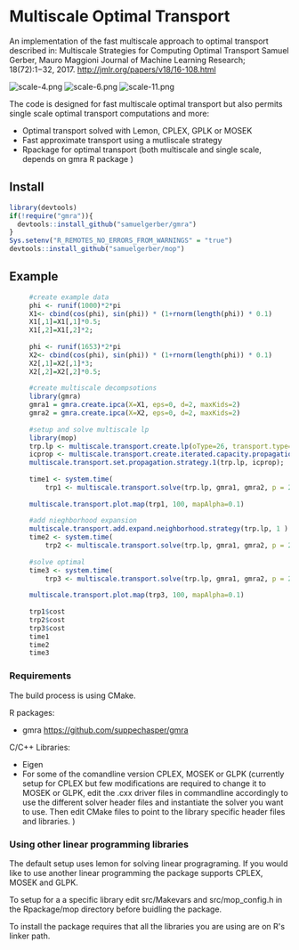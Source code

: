 # Multiscale Optimal Transport

An implementation of the fast multiscale approach to optimal transport described in:
 Multiscale Strategies for Computing Optimal Transport
 Samuel Gerber, Mauro Maggioni
 Journal of Machine Learning Research; 18(72):1−32, 2017.
 http://jmlr.org/papers/v18/16-108.html

![scale-4.png](https://bitbucket.org/repo/XyGX46/images/333242785-scale-4.png)
![scale-6.png](https://bitbucket.org/repo/XyGX46/images/661701334-scale-6.png)
![scale-11.png](https://bitbucket.org/repo/XyGX46/images/104944428-scale-11.png)

The code is designed for fast multiscale optimal transport but also permits single scale optimal transport computations and more:

* Optimal transport solved with Lemon, CPLEX, GPLK or MOSEK
* Fast approximate transport using a mutliscale strategy
* Rpackage for optimal transport (both multiscale and single scale, depends on gmra R package )

## Install

```R
library(devtools)
if(!require("gmra")){
  devtools::install_github("samuelgerber/gmra")
}
Sys.setenv("R_REMOTES_NO_ERRORS_FROM_WARNINGS" = "true")
devtools::install_github("samuelgerber/mop")
```

## Example
```R
     #create example data  
     phi <- runif(1000)*2*pi
     X1<- cbind(cos(phi), sin(phi)) * (1+rnorm(length(phi)) * 0.1)
     X1[,1]=X1[,1]*0.5;
     X1[,2]=X1[,2]*2;
     
     phi <- runif(1653)*2*pi
     X2<- cbind(cos(phi), sin(phi)) * (1+rnorm(length(phi)) * 0.1)
     X2[,1]=X2[,1]*3;
     X2[,2]=X2[,2]*0.5;
     
     #create multiscale decompsotions
     library(gmra)
     gmra1 = gmra.create.ipca(X=X1, eps=0, d=2, maxKids=2)
     gmra2 = gmra.create.ipca(X=X2, eps=0, d=2, maxKids=2)
     
     #setup and solve multiscale lp
     library(mop)
     trp.lp <- multiscale.transport.create.lp(oType=26, transport.type=5, massCost=0.1)
     icprop <- multiscale.transport.create.iterated.capacity.propagation.strategy(1, 0)
     multiscale.transport.set.propagation.strategy.1(trp.lp, icprop);
     
     time1 <- system.time( 
         trp1 <- multiscale.transport.solve(trp.lp, gmra1, gmra2, p = 2, nType=0, dType=1, scaleMass=FALSE) )
     
     multiscale.transport.plot.map(trp1, 100, mapAlpha=0.1)
     
     #add nieghborhood expansion
     multiscale.transport.add.expand.neighborhood.strategy(trp.lp, 1 ) 
     time2 <- system.time( 
         trp2 <- multiscale.transport.solve(trp.lp, gmra1, gmra2, p = 2, nType=0, dType=1) )
     
     #solve optimal
     time3 <- system.time( 
         trp3 <- multiscale.transport.solve(trp.lp, gmra1, gmra2, p = 2, nType=0, dType=1, scale1=0, scale2=0, scaleMass=FALSE) )
     
     multiscale.transport.plot.map(trp3, 100, mapAlpha=0.1)
     
     trp1$cost
     trp2$cost
     trp3$cost
     time1
     time2
     time3
```

### Requirements

The build process is using CMake.

R packages:

* gmra https://github.com/suppechasper/gmra

C/C++ Libraries:

* Eigen
* For some of the comandline  version CPLEX, MOSEK or GLPK (currently setup for CPLEX but few modifications are required to change it to MOSEK or GLPK, edit the .cxx driver files in commandline accordingly to use the different solver header files and instantiate the solver you want to use. Then edit CMake files to point to the library specific header files and libraries. )


### Using other linear programming libraries

The default setup uses lemon for solving linear progragraming. If you would
like to use another linear programming the package supports CPLEX, MOSEK and
GLPK.

To setup for a a specific library edit src/Makevars and src/mop_config.h in the
Rpackage/mop directory before buidling the package.

To install the package requires that all the libraries you are using are on R's linker path.
